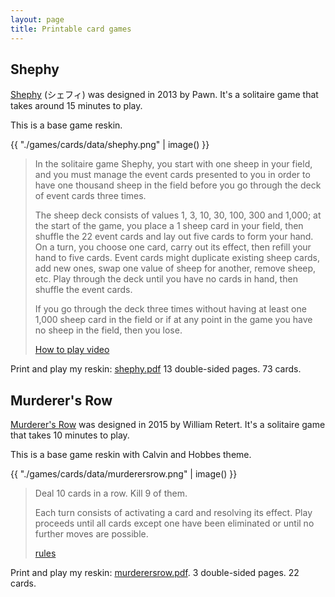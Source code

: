```yaml
---
layout: page
title: Printable card games
---
```


## Shephy

[Shephy](https://boardgamegeek.com/boardgame/150016/shephy) (シェフィ) was designed in 2013 by Pawn. It's a solitaire game that takes around 15 minutes to play.

This is a base game reskin.

{{ "./games/cards/data/shephy.png" | image() }}

> In the solitaire game Shephy, you start with one sheep in your field, and you must manage the event cards presented to you in order to have one thousand sheep in the field before you go through the deck of event cards three times.
>
> The sheep deck consists of values 1, 3, 10, 30, 100, 300 and 1,000; at the start of the game, you place a 1 sheep card in your field, then shuffle the 22 event cards and lay out five cards to form your hand. On a turn, you choose one card, carry out its effect, then refill your hand to five cards. Event cards might duplicate existing sheep cards, add new ones, swap one value of sheep for another, remove sheep, etc. Play through the deck until you have no cards in hand, then shuffle the event cards.
>
> If you go through the deck three times without having at least one 1,000 sheep card in the field or if at any point in the game you have no sheep in the field, then you lose.
>
> [How to play video](https://www.youtube.com/watch?v=3UZNdNApnqE)

Print and play my reskin: [shephy.pdf](data/shephy.pdf) 13 double-sided pages. 73 cards.


## Murderer's Row

[Murderer's Row](https://boardgamegeek.com/boardgame/185813/murderers-row) was designed in 2015 by William Retert. It's a solitaire game that takes 10 minutes to play.

This is a base game reskin with Calvin and Hobbes theme.

{{ "./games/cards/data/murderersrow.png" | image() }}

> Deal 10 cards in a row. Kill 9 of them.
>
> Each turn consists of activating a card and resolving its effect. Play proceeds until all cards except one have been eliminated or until no further moves are possible.
>
> [rules](data/murderers_row_rules.pdf)

Print and play my reskin: [murderersrow.pdf](data/murderersrow.pdf). 3 double-sided pages. 22 cards.



